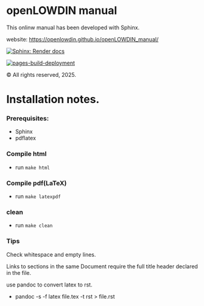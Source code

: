 # openLOWDIN manual #

This onlinw manual has been developed with Sphinx.

website: https://openlowdin.github.io/openLOWDIN_manual/

[![Sphinx: Render docs](https://github.com/openLOWDIN/openLOWDIN_manual/actions/workflows/sphyinx.yml/badge.svg)](https://github.com/openLOWDIN/openLOWDIN_manual/actions/workflows/sphyinx.yml)

[![pages-build-deployment](https://github.com/openLOWDIN/openLOWDIN_manual/actions/workflows/pages/pages-build-deployment/badge.svg)](https://github.com/openLOWDIN/openLOWDIN_manual/actions/workflows/pages/pages-build-deployment)

© All rights reserved, 2025.

Installation notes.
=============

### Prerequisites: ###

* Sphinx 
* pdflatex

### Compile html ###

* run `make html`

### Compile pdf(LaTeX) ###

* run `make latexpdf`

### clean ###

* run `make clean`


### Tips ###
Check whitespace and empty lines.

Links to sections in the same Document require the full title header declared in the file.

use pandoc to convert latex to rst. 

* pandoc -s -f latex file.tex -t rst > file.rst

